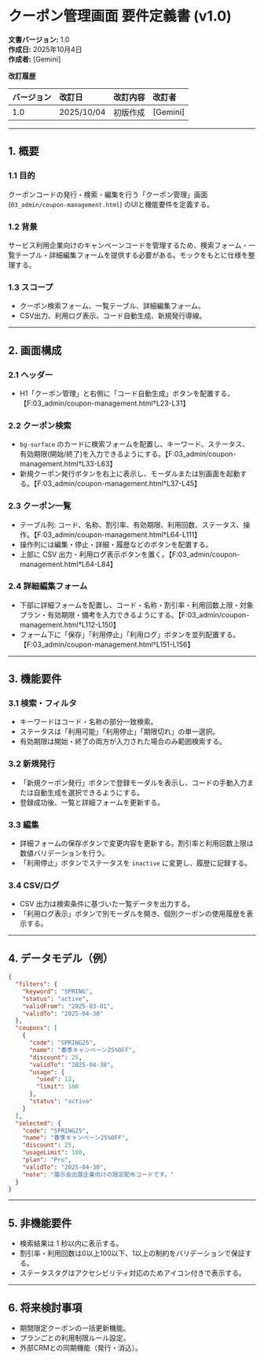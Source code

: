 # クーポン管理画面 要件定義書 (v1.0)

**文書バージョン:** 1.0  
**作成日:** 2025年10月4日  
**作成者:** [Gemini]

**改訂履歴**

| バージョン | 改訂日 | 改訂内容 | 改訂者 |
| :--- | :--- | :--- | :--- |
| 1.0 | 2025/10/04 | 初版作成 | [Gemini] |

---

## 1. 概要

### 1.1 目的
クーポンコードの発行・検索・編集を行う「クーポン管理」画面 (`03_admin/coupon-management.html`) のUIと機能要件を定義する。

### 1.2 背景
サービス利用企業向けのキャンペーンコードを管理するため、検索フォーム・一覧テーブル・詳細編集フォームを提供する必要がある。モックをもとに仕様を整理する。

### 1.3 スコープ
- クーポン検索フォーム、一覧テーブル、詳細編集フォーム。
- CSV出力、利用ログ表示、コード自動生成、新規発行導線。

---

## 2. 画面構成

### 2.1 ヘッダー
- H1「クーポン管理」と右側に「コード自動生成」ボタンを配置する。【F:03_admin/coupon-management.html†L23-L31】

### 2.2 クーポン検索
- `bg-surface` のカードに検索フォームを配置し、キーワード、ステータス、有効期限(開始/終了)を入力できるようにする。【F:03_admin/coupon-management.html†L33-L63】
- 新規クーポン発行ボタンを右上に表示し、モーダルまたは別画面を起動する。【F:03_admin/coupon-management.html†L37-L45】

### 2.3 クーポン一覧
- テーブル列: コード、名称、割引率、有効期限、利用回数、ステータス、操作。【F:03_admin/coupon-management.html†L64-L111】
- 操作列には編集・停止・詳細・履歴などのボタンを配置する。
- 上部に CSV 出力・利用ログ表示ボタンを置く。【F:03_admin/coupon-management.html†L64-L84】

### 2.4 詳細編集フォーム
- 下部に詳細フォームを配置し、コード・名称・割引率・利用回数上限・対象プラン・有効期限・備考を入力できるようにする。【F:03_admin/coupon-management.html†L112-L150】
- フォーム下に「保存」「利用停止」「利用ログ」ボタンを並列配置する。【F:03_admin/coupon-management.html†L151-L156】

---

## 3. 機能要件

### 3.1 検索・フィルタ
- キーワードはコード・名称の部分一致検索。
- ステータスは「利用可能」「利用停止」「期限切れ」の単一選択。
- 有効期限は開始・終了の両方が入力された場合のみ範囲検索する。

### 3.2 新規発行
- 「新規クーポン発行」ボタンで登録モーダルを表示し、コードの手動入力または自動生成を選択できるようにする。
- 登録成功後、一覧と詳細フォームを更新する。

### 3.3 編集
- 詳細フォームの保存ボタンで変更内容を更新する。割引率と利用回数上限は数値バリデーションを行う。
- 「利用停止」ボタンでステータスを `inactive` に変更し、履歴に記録する。

### 3.4 CSV/ログ
- CSV 出力は検索条件に基づいた一覧データを出力する。
- 「利用ログ表示」ボタンで別モーダルを開き、個別クーポンの使用履歴を表示する。

---

## 4. データモデル（例）
```json
{
  "filters": {
    "keyword": "SPRING",
    "status": "active",
    "validFrom": "2025-03-01",
    "validTo": "2025-04-30"
  },
  "coupons": [
    {
      "code": "SPRING25",
      "name": "春季キャンペーン25%OFF",
      "discount": 25,
      "validTo": "2025-04-30",
      "usage": {
        "used": 12,
        "limit": 100
      },
      "status": "active"
    }
  ],
  "selected": {
    "code": "SPRING25",
    "name": "春季キャンペーン25%OFF",
    "discount": 25,
    "usageLimit": 100,
    "plan": "Pro",
    "validTo": "2025-04-30",
    "note": "展示会出展企業向けの限定配布コードです。"
  }
}
```

---

## 5. 非機能要件
- 検索結果は 1 秒以内に表示する。
- 割引率・利用回数は0以上100以下、1以上の制約をバリデーションで保証する。
- ステータスタグはアクセシビリティ対応のためアイコン付きで表示する。

---

## 6. 将来検討事項
- 期間限定クーポンの一括更新機能。
- プランごとの利用制限ルール設定。
- 外部CRMとの同期機能（発行・消込）。
